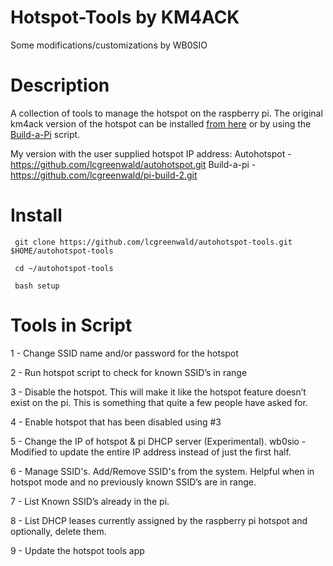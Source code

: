 # Hotspot-Tools by KM4ACK
Some modifications/customizations by WB0SIO

# Description

A collection of tools to manage the hotspot on the raspberry pi.
The original km4ack version of the hotspot can be installed [from here](https://youtu.be/qMT-0mz1lkI)
or by using the [Build-a-Pi](https://github.com/km4ack/pi-build) script.

My version with the user supplied hotspot IP address:
Autohotspot - https://github.com/lcgreenwald/autohotspot.git
Build-a-pi - https://github.com/lcgreenwald/pi-build-2.git

# Install

     git clone https://github.com/lcgreenwald/autohotspot-tools.git $HOME/autohotspot-tools 

     cd ~/autohotspot-tools

     bash setup

# Tools in Script

1 - Change SSID name and/or password for the hotspot 

2 - Run hotspot script to check for known SSID’s in range

3 - Disable the hotspot. This will make it like the hotspot feature doesn’t exist on the pi. This is something that quite a few people have asked for.

4 - Enable hotspot that has been disabled using #3

5 - Change the IP of hotspot & pi DHCP server (Experimental). wb0sio - Modified to update the entire IP address instead of just the first half.

6 - Manage SSID's. Add/Remove SSID's from the system. Helpful when in hotspot mode and no previously known SSID’s are in range.

7 - List Known SSID’s already in the pi.

8 - List DHCP leases currently assigned by the raspberry pi hotspot and optionally, delete them.

9 - Update the hotspot tools app

